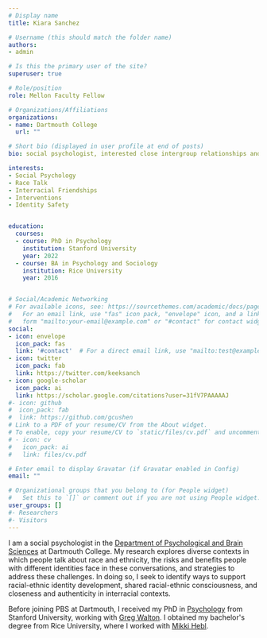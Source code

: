 ```yaml
---
# Display name
title: Kiara Sanchez

# Username (this should match the folder name)
authors:
- admin

# Is this the primary user of the site?
superuser: true

# Role/position
role: Mellon Faculty Fellow

# Organizations/Affiliations
organizations:
- name: Dartmouth College
  url: ""

# Short bio (displayed in user profile at end of posts)
bio: social psychologist, interested close intergroup relationships and conversations about identity

interests:
- Social Psychology
- Race Talk
- Interracial Friendships
- Interventions
- Identity Safety


education:
  courses:
  - course: PhD in Psychology
    institution: Stanford University
    year: 2022
  - course: BA in Psychology and Sociology
    institution: Rice University
    year: 2016


# Social/Academic Networking
# For available icons, see: https://sourcethemes.com/academic/docs/page-builder/#icons
#   For an email link, use "fas" icon pack, "envelope" icon, and a link in the
#   form "mailto:your-email@example.com" or "#contact" for contact widget.
social:
- icon: envelope
  icon_pack: fas
  link: '#contact'  # For a direct email link, use "mailto:test@example.org".
- icon: twitter
  icon_pack: fab
  link: https://twitter.com/keeksanch
- icon: google-scholar
  icon_pack: ai
  link: https://scholar.google.com/citations?user=31fV7PAAAAAJ
#- icon: github
#  icon_pack: fab
#  link: https://github.com/gcushen
# Link to a PDF of your resume/CV from the About widget.
# To enable, copy your resume/CV to `static/files/cv.pdf` and uncomment the lines below.
# - icon: cv
#   icon_pack: ai
#   link: files/cv.pdf

# Enter email to display Gravatar (if Gravatar enabled in Config)
email: ""

# Organizational groups that you belong to (for People widget)
#   Set this to `[]` or comment out if you are not using People widget.
user_groups: []
#- Researchers
#- Visitors
---
```


I am a social psychologist in the [Department of Psychological and Brain Sciences](https://pbs.dartmouth.edu/) at Dartmouth College. My research explores diverse contexts in which people talk about race and ethnicity, the risks and benefits people with different identities face in these conversations, and strategies to address these challenges. In doing so, I seek to identify ways to support racial-ethnic identity development, shared racial-ethnic consciousness, and closeness and authenticity in interracial contexts. 

Before joining PBS at Dartmouth, I received my PhD in [Psychology](https://psychology.stanford.edu/) from Stanford University, working with [Greg Walton](http://www.gregorywalton-stanford.weebly.com). I obtained my bachelor's degree from Rice University, where I worked with [Mikki Hebl](https://www.mikkihebl.com/). 





